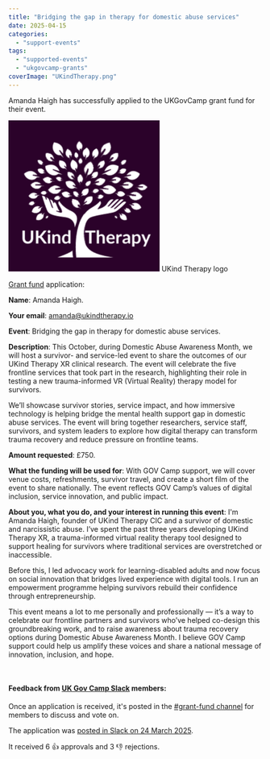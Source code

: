 ```yaml
---
title: "Bridging the gap in therapy for domestic abuse services"
date: 2025-04-15
categories:
  - "support-events"
tags:
  - "supported-events"
  - "ukgovcamp-grants"
coverImage: "UKindTherapy.png"
---
```


Amanda Haigh has successfully applied to the UKGovCamp grant fund for their event.

[![The UKind Therapy logo looks like a tree. The trunk looks like hands holding up the leaves.](images/UKindTherapy-300x300.png)](https://www.ukgovcamp.com/wp-content/uploads/2025/04/UKindTherapy.png) UKind Therapy logo

[Grant fund](https://www.ukgovcamp.com/grants/) application: 

**Name**: Amanda Haigh.

**Your email**: [amanda@ukindtherapy.io](mailto:amanda@ukindtherapy.io)

**Event**: Bridging the gap in therapy for domestic abuse services.

**Description**: This October, during Domestic Abuse Awareness Month, we will host a survivor- and service-led event to share the outcomes of our UKind Therapy XR clinical research. The event will celebrate the five frontline services that took part in the research, highlighting their role in testing a new trauma-informed VR (Virtual Reality) therapy model for survivors.

We’ll showcase survivor stories, service impact, and how immersive technology is helping bridge the mental health support gap in domestic abuse services. The event will bring together researchers, service staff, survivors, and system leaders to explore how digital therapy can transform trauma recovery and reduce pressure on frontline teams.

**Amount requested**: £750.

**What the funding will be used for**: With GOV Camp support, we will cover venue costs, refreshments, survivor travel, and create a short film of the event to share nationally. The event reflects GOV Camp’s values of digital inclusion, service innovation, and public impact.

**About you, what you do, and your interest in running this event**: I'm Amanda Haigh, founder of UKind Therapy CIC and a survivor of domestic and narcissistic abuse. I’ve spent the past three years developing UKind Therapy XR, a trauma-informed virtual reality therapy tool designed to support healing for survivors where traditional services are overstretched or inaccessible.

Before this, I led advocacy work for learning-disabled adults and now focus on social innovation that bridges lived experience with digital tools. I run an empowerment programme helping survivors rebuild their confidence through entrepreneurship.

This event means a lot to me personally and professionally — it’s a way to celebrate our frontline partners and survivors who’ve helped co-design this groundbreaking work, and to raise awareness about trauma recovery options during Domestic Abuse Awareness Month. I believe GOV Camp support could help us amplify these voices and share a national message of innovation, inclusion, and hope.

 

#### Feedback from [UK Gov Camp Slack](https://join.slack.com/t/ukgovcamp/shared_invite/zt-30z3ah4o2-QFW9vHJ69w94ywglIYPXZw) members:

Once an application is received, it's posted in the [#grant-fund channel](https://ukgovcamp.slack.com/archives/C087MH5D84X) for members to discuss and vote on.

The application was [posted in Slack on 24 March 2025](https://ukgovcamp.slack.com/archives/C087MH5D84X/p1742852467702829).

It received 6 👍 approvals and 3 👎 rejections.
